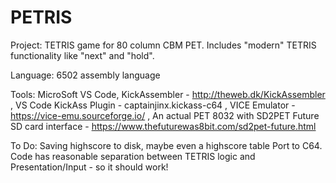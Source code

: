 # PETRIS

Project: TETRIS game for 80 column CBM PET. Includes "modern" TETRIS functionality like "next" and "hold".

Language: 6502 assembly language

Tools:  MicroSoft VS Code, 
        KickAssembler - http://theweb.dk/KickAssembler , 
        VS Code KickAss Plugin  - captainjinx.kickass-c64 ,
        VICE Emulator - https://vice-emu.sourceforge.io/ , 
        An actual PET 8032 with SD2PET Future SD card interface -  https://www.thefuturewas8bit.com/sd2pet-future.html
        
 To Do:
 Saving highscore to disk, maybe even a highscore table
 Port to C64. Code has reasonable separation between TETRIS logic and Presentation/Input - so it should work!
